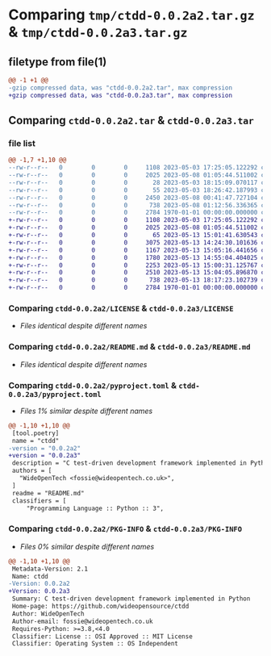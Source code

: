 # Comparing `tmp/ctdd-0.0.2a2.tar.gz` & `tmp/ctdd-0.0.2a3.tar.gz`

## filetype from file(1)

```diff
@@ -1 +1 @@
-gzip compressed data, was "ctdd-0.0.2a2.tar", max compression
+gzip compressed data, was "ctdd-0.0.2a3.tar", max compression
```

## Comparing `ctdd-0.0.2a2.tar` & `ctdd-0.0.2a3.tar`

### file list

```diff
@@ -1,7 +1,10 @@
--rw-r--r--   0        0        0     1108 2023-05-03 17:25:05.122292 ctdd-0.0.2a2/LICENSE
--rw-r--r--   0        0        0     2025 2023-05-08 01:05:44.511002 ctdd-0.0.2a2/README.md
--rw-r--r--   0        0        0       28 2023-05-03 18:15:09.070117 ctdd-0.0.2a2/ctdd/__init__.py
--rw-r--r--   0        0        0       55 2023-05-03 18:26:42.187993 ctdd-0.0.2a2/ctdd/factory.py
--rw-r--r--   0        0        0     2450 2023-05-08 00:41:47.727104 ctdd-0.0.2a2/ctdd/tester.py
--rw-r--r--   0        0        0      738 2023-05-08 01:12:56.336365 ctdd-0.0.2a2/pyproject.toml
--rw-r--r--   0        0        0     2784 1970-01-01 00:00:00.000000 ctdd-0.0.2a2/PKG-INFO
+-rw-r--r--   0        0        0     1108 2023-05-03 17:25:05.122292 ctdd-0.0.2a3/LICENSE
+-rw-r--r--   0        0        0     2025 2023-05-08 01:05:44.511002 ctdd-0.0.2a3/README.md
+-rw-r--r--   0        0        0       65 2023-05-13 15:01:41.630543 ctdd-0.0.2a3/ctdd/__init__.py
+-rw-r--r--   0        0        0     3075 2023-05-13 14:24:30.101636 ctdd-0.0.2a3/ctdd/__main__.py
+-rw-r--r--   0        0        0     1167 2023-05-13 15:05:16.441656 ctdd-0.0.2a3/ctdd/ffi_factory.py
+-rw-r--r--   0        0        0     1780 2023-05-13 14:55:04.404025 ctdd-0.0.2a3/ctdd/mocker.py
+-rw-r--r--   0        0        0     2253 2023-05-13 15:00:31.125767 ctdd-0.0.2a3/ctdd/tester.py
+-rw-r--r--   0        0        0     2510 2023-05-13 15:04:05.896870 ctdd-0.0.2a3/ctdd/tester_state.py
+-rw-r--r--   0        0        0      738 2023-05-13 18:17:23.102739 ctdd-0.0.2a3/pyproject.toml
+-rw-r--r--   0        0        0     2784 1970-01-01 00:00:00.000000 ctdd-0.0.2a3/PKG-INFO
```

### Comparing `ctdd-0.0.2a2/LICENSE` & `ctdd-0.0.2a3/LICENSE`

 * *Files identical despite different names*

### Comparing `ctdd-0.0.2a2/README.md` & `ctdd-0.0.2a3/README.md`

 * *Files identical despite different names*

### Comparing `ctdd-0.0.2a2/pyproject.toml` & `ctdd-0.0.2a3/pyproject.toml`

 * *Files 1% similar despite different names*

```diff
@@ -1,10 +1,10 @@
 [tool.poetry]
 name = "ctdd"
-version = "0.0.2a2"
+version = "0.0.2a3"
 description = "C test-driven development framework implemented in Python"
 authors = [
   "WideOpenTech <fossie@wideopentech.co.uk>",
 ]
 readme = "README.md"
 classifiers = [
     "Programming Language :: Python :: 3",
```

### Comparing `ctdd-0.0.2a2/PKG-INFO` & `ctdd-0.0.2a3/PKG-INFO`

 * *Files 0% similar despite different names*

```diff
@@ -1,10 +1,10 @@
 Metadata-Version: 2.1
 Name: ctdd
-Version: 0.0.2a2
+Version: 0.0.2a3
 Summary: C test-driven development framework implemented in Python
 Home-page: https://github.com/wideopensource/ctdd
 Author: WideOpenTech
 Author-email: fossie@wideopentech.co.uk
 Requires-Python: >=3.8,<4.0
 Classifier: License :: OSI Approved :: MIT License
 Classifier: Operating System :: OS Independent
```

